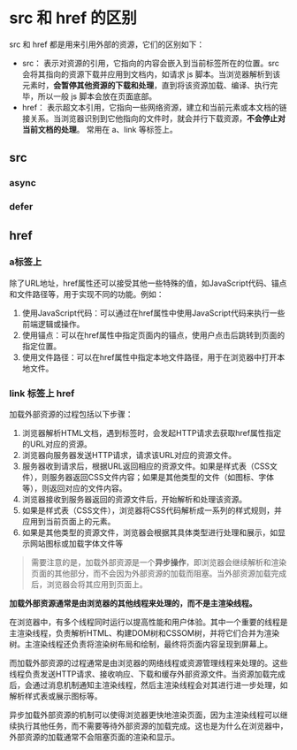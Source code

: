 # src 和 href 的区别

src 和 href 都是用来引用外部的资源，它们的区别如下：

+ src： 表示对资源的引用，它指向的内容会嵌入到当前标签所在的位置。src 会将其指向的资源下载并应⽤到⽂档内，如请求 js 脚本。当浏览器解析到该元素时，**会暂停其他资源的下载和处理**，直到将该资源加载、编译、执⾏完毕，所以⼀般 js 脚本会放在页面底部。
+ href： 表示超文本引用，它指向一些网络资源，建立和当前元素或本文档的链接关系。当浏览器识别到它他指向的⽂件时，就会并行下载资源，**不会停⽌对当前⽂档的处理**。 常用在 a、link 等标签上。


## src

### async

### defer

## href

### a标签上

除了URL地址，href属性还可以接受其他一些特殊的值，如JavaScript代码、锚点和文件路径等，用于实现不同的功能。例如：

1. 使用JavaScript代码：可以通过在href属性中使用JavaScript代码来执行一些前端逻辑或操作。
2. 使用锚点：可以在href属性中指定页面内的锚点，使用户点击后跳转到页面的指定位置。
3. 使用文件路径：可以在href属性中指定本地文件路径，用于在浏览器中打开本地文件。

### link 标签上 href

加载外部资源的过程包括以下步骤：

1. 浏览器解析HTML文档，遇到<link>标签时，会发起HTTP请求去获取href属性指定的URL对应的资源。
2. 浏览器向服务器发送HTTP请求，请求该URL对应的资源文件。
3. 服务器收到请求后，根据URL返回相应的资源文件。如果是样式表（CSS文件），则服务器返回CSS文件内容；如果是其他类型的文件（如图标、字体等），则返回对应的文件内容。
4. 浏览器接收到服务器返回的资源文件后，开始解析和处理该资源。
5. 如果是样式表（CSS文件），浏览器将CSS代码解析成一系列的样式规则，并应用到当前页面上的元素。
6. 如果是其他类型的资源文件，浏览器会根据其具体类型进行处理和展示，如显示网站图标或加载字体文件等

> 需要注意的是，加载外部资源是一个**异步操作**，即浏览器会继续解析和渲染页面的其他部分，而不会因为外部资源的加载而阻塞。当外部资源加载完成后，浏览器会将其应用到页面上。

**加载外部资源通常是由浏览器的其他线程来处理的，而不是主渲染线程。**

在浏览器中，有多个线程同时运行以提高性能和用户体验。其中一个重要的线程是主渲染线程，负责解析HTML、构建DOM树和CSSOM树，并将它们合并为渲染树。主渲染线程还负责将渲染树布局和绘制，最终将页面内容呈现到屏幕上。

而加载外部资源的过程通常是由浏览器的网络线程或资源管理线程来处理的。这些线程负责发送HTTP请求、接收响应、下载和缓存外部资源文件。当资源加载完成后，会通过消息机制通知主渲染线程，然后主渲染线程会对其进行进一步处理，如解析样式表或展示图标等。

异步加载外部资源的机制可以使得浏览器更快地渲染页面，因为主渲染线程可以继续执行其他任务，而不需要等待外部资源的加载完成。这也是为什么在浏览器中，外部资源的加载通常不会阻塞页面的渲染和显示。